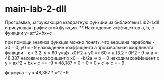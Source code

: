 # main-lab-2-dll
Программа, загружающая квадратную функции из библиотеки Lib2-1.dll и рисующая график этой функции.
** Нахождение кэффицентов a, b, c функции
y=a*x^2+b*x+c

при помощи анализа функции можно понять, что вершина параболы - x0 = 0, y0 = - 9
нахождение коэффицента a
произвольная координата функции - x = 3.2, y = 60
у=a(х-x0)^2 + y0  ==  60 = a (3.2 - 0)^2 - 9
=> a = 48,387
находим коэффицент b
x0 = -b/2a
=> b = 0
находим коэффицент c
у = ax^2 + bx + c  ==  -9 = 48,387 * 0 + 0 * 0 + c
=> c = - 9

формула - y = 48,387 * x^2 - 9
